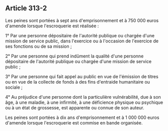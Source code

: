 Article 313-2
----
Les peines sont portées à sept ans d'emprisonnement et à 750 000 euros d'amende
lorsque l'escroquerie est réalisée :

1° Par une personne dépositaire de l'autorité publique ou chargée d'une mission
de service public, dans l'exercice ou à l'occasion de l'exercice de ses
fonctions ou de sa mission ;

2° Par une personne qui prend indûment la qualité d'une personne dépositaire de
l'autorité publique ou chargée d'une mission de service public ;

3° Par une personne qui fait appel au public en vue de l'émission de titres ou
en vue de la collecte de fonds à des fins d'entraide humanitaire ou sociale ;

4° Au préjudice d'une personne dont la particulière vulnérabilité, due à son
âge, à une maladie, à une infirmité, à une déficience physique ou psychique ou à
un état de grossesse, est apparente ou connue de son auteur.

Les peines sont portées à dix ans d'emprisonnement et à 1 000 000 euros d'amende
lorsque l'escroquerie est commise en bande organisée.
